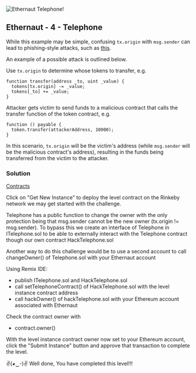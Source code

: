 ![Ethernaut Telephone!](https://ethernaut.openzeppelin.com/imgs/BigLevel4.svg)

## Ethernaut - 4 - Telephone

While this example may be simple, confusing ```tx.origin``` with ```msg.sender``` can lead to phishing-style attacks, such as [this](https://blog.ethereum.org/2016/06/24/security-alert-smart-contract-wallets-created-in-frontier-are-vulnerable-to-phishing-attacks/).

An example of a possible attack is outlined below.

Use ```tx.origin``` to determine whose tokens to transfer, e.g.
```
function transfer(address _to, uint _value) {
  tokens[tx.origin] -= _value;
  tokens[_to] += _value;
}
```
Attacker gets victim to send funds to a malicious contract that calls the transfer function of the token contract, e.g.
```
function () payable {
  token.transfer(attackerAddress, 10000);
}
```
In this scenario, ```tx.origin``` will be the victim's address (while ```msg.sender``` will be the malicious contract's address), resulting in the funds being transferred from the victim to the attacker.

### Solution
[Contracts](./04-Telephone/)

Click on "Get New Instance" to deploy the level contract on the Rinkeby network we may get started with the challenge.

Telephone has a public function to change the owner with the only protection being that msg.sender cannot be the new owner (tx.origin != msg.sender). To bypass this we create an interface of Telephone in ITelephone.sol to be able to externally interact with the Telephone contract though our own contract HackTelephone.sol

Another way to do this challenge would be to use a second account to call changeOwner() of Telephone.sol with your Ethernaut account

Using Remix IDE:
- publish ITelephone.sol and HackTelephone.sol
- call setTelephoneContract() of HackTelephone.sol with the level instance contract address
- call hackOwner() of hackTelephone.sol with your Ethereum account associated with Ethernaut

Check the contract owner with 
- contract.owner()

With the level instance contract owner now set to your Ethereum account, click the "Submit Instance" button and approve that transaction to complete the level.

✌(◕‿-)✌ Well done, You have completed this level!!!

